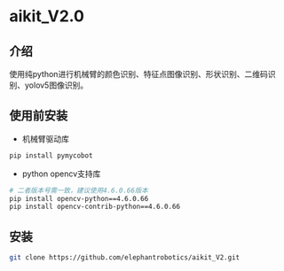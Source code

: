 # aikit_V2.0

## 介绍
使用纯python进行机械臂的颜色识别、特征点图像识别、形状识别、二维码识别、yolov5图像识别。

## 使用前安装

- 机械臂驱动库

```bash
pip install pymycobot
```

- python opencv支持库

```bash
# 二者版本号需一致，建议使用4.6.0.66版本
pip install opencv-python==4.6.0.66
pip install opencv-contrib-python==4.6.0.66
```

## 安装

```bash
git clone https://github.com/elephantrobotics/aikit_V2.git
```
